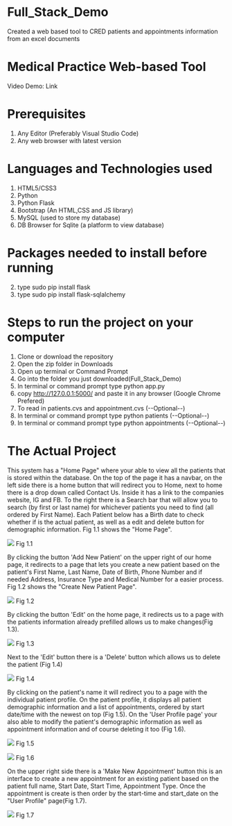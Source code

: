 # Full_Stack_Demo
Created a web based tool to CRED patients and appointments information from an excel documents

# Medical Practice Web-based Tool
Video Demo: Link

# Prerequisites
1) Any Editor (Preferably Visual Studio Code)
2) Any web browser with latest version

# Languages and Technologies used
1) HTML5/CSS3
2) Python 
3) Python Flask 
4) Bootstrap (An HTML,CSS and JS library)
5) MySQL (used to store my database)
6) DB Browser for Sqlite (a platform to view database)

# Packages needed to install before running
2) type sudo pip install flask
3) type sudo pip install flask-sqlalchemy

# Steps to run the project on your computer
1) Clone or download the repository
2) Open the zip folder in Downloads
3) Open up terminal or Command Prompt
4) Go into the folder you just downloaded(Full_Stack_Demo)
5) In terminal or command prompt type python app.py
6) copy http://127.0.0.1:5000/ and paste it in any browser (Google Chrome Prefered)
1) To read in patients.cvs and appointment.cvs (--Optional--)
2) In terminal or command prompt type python patients (--Optional--)
3) In terminal or command prompt type python appointments (--Optional--)

# The Actual Project
This system has a "Home Page" where your able to view all the patients that is stored within the database. On the top of the page it has a navbar, on the left side there is a home button that will redirect you to Home, next to home there is a drop down called Contact Us. Inside it has a link to the companies website, IG and FB. To the right there is a Search bar that will allow you to search (by first or last name) for whichever patients you need to find (all ordered by First Name). Each Patient below has a Birth date to check whether if is the actual patient, as well as a edit and delete button for demographic information. Fig 1.1 shows the "Home Page".

![](images/Home.png)
                                                                        Fig 1.1

By clicking the button 'Add New Patient' on the upper right of our home page, it redirects to a page that lets you create a new patient based on the patient's First Name, Last Name, Date of Birth, Phone Number and if needed Address, Insurance Type and Medical Number for a easier process. Fig 1.2 shows the "Create New Patient Page". 

![](images/Create_Patient.png)
                                                                        Fig 1.2

By clicking the button 'Edit' on the home page, it redirects us to a page with the patients information already prefilled allows us to make changes(Fig 1.3). 

![](images/Edit_Patient.png)
                                                                        Fig 1.3


Next to the 'Edit' button there is a 'Delete' button which allows us to delete the patient (Fig 1.4)

![](images/Home.png)
                                                                        Fig 1.4


By clicking on the patient's name it will redirect you to a page with the individual patient profile. On the patient profile, it displays all patient demographic information and a list of appointments, ordered by start date/time with the newest on top (Fig 1.5). On the 'User Profile page' your also able to modify the patient's demographic information as well as appointment information and of course deleting it too (Fig 1.6).

![](images/User_Profile.png)
                                                                        Fig 1.5

![](images/Edit_Appointment.png)
                                                                        Fig 1.6


On the upper right side there is a 'Make New Appointment' button this is an interface to create a new appointment for an existing patient based on the patient full name, Start Date, Start Time, Appointment Type. Once the appointment is create is then order by the start-time and start_date on the "User Profile" page(Fig 1.7).

![](images/Create_Appointment.png)
                                                                        Fig 1.7










